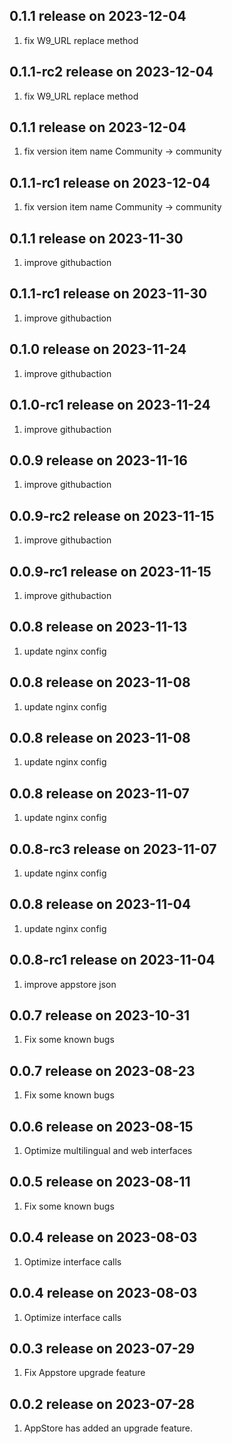 ## 0.1.1 release on 2023-12-04
1. fix W9_URL replace method
## 0.1.1-rc2 release on 2023-12-04
1. fix W9_URL replace method
## 0.1.1 release on 2023-12-04
1. fix version item name Community -> community
## 0.1.1-rc1 release on 2023-12-04
1. fix version item name Community -> community
## 0.1.1 release on 2023-11-30
1. improve githubaction
## 0.1.1-rc1 release on 2023-11-30
1. improve githubaction
## 0.1.0 release on 2023-11-24
1. improve githubaction
## 0.1.0-rc1 release on 2023-11-24
1. improve githubaction
## 0.0.9 release on 2023-11-16
1. improve githubaction
## 0.0.9-rc2 release on 2023-11-15
1. improve githubaction
## 0.0.9-rc1 release on 2023-11-15
1. improve githubaction
## 0.0.8 release on 2023-11-13
1. update nginx config
## 0.0.8 release on 2023-11-08
1. update nginx config
## 0.0.8 release on 2023-11-08
1. update nginx config
## 0.0.8 release on 2023-11-07
1. update nginx config
## 0.0.8-rc3 release on 2023-11-07
1. update nginx config
## 0.0.8 release on 2023-11-04
1. update nginx config
## 0.0.8-rc1 release on 2023-11-04
1. improve appstore json
## 0.0.7 release on 2023-10-31
1. Fix some known bugs
## 0.0.7 release on 2023-08-23
1. Fix some known bugs
## 0.0.6 release on 2023-08-15
1. Optimize multilingual and web interfaces
## 0.0.5 release on 2023-08-11
1. Fix some known bugs
## 0.0.4 release on 2023-08-03
1. Optimize interface calls
## 0.0.4 release on 2023-08-03
1. Optimize interface calls
## 0.0.3 release on 2023-07-29
1. Fix Appstore upgrade feature
## 0.0.2 release on 2023-07-28
1. AppStore has added an upgrade feature.  